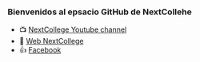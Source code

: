 ### Bienvenidos al epsacio GitHub de NextCollehe 

- 📺 [NextCollege Youtube channel](https://www.youtube.com/@NextCollege_Academy)
- 📝 [Web NextCollege](https://www.nextcollege.co)
- 👍 [Facebook](https://www.facebook.com/NextCollegeAcademy)

<!--
**NextCollege/NextCollege** is a ✨ _special_ ✨ repository because its `README.md` (this file) appears on your GitHub profile.

Here are some ideas to get you started:

- 🔭 I’m currently working on ...
- 🌱 I’m currently learning ...
- 👯 I’m looking to collaborate on ...
- 🤔 I’m looking for help with ...
- 💬 Ask me about ...
- 📫 How to reach me: ...
- 😄 Pronouns: ...
- ⚡ Fun fact: ...

# console.log('Hello World!! 👋')
Software engineer at Microsoft and **creator of Vida MRR**, a personal project dedicated to help other developers to increase their technical skills in web design, web development, problems solving, and more. My main programming languages/platforms are: Javascript, Typescript, Node.js, Azure, PHP and Kotlin.

You can follow me in the next sites/platforms where I constantly publish new content 😊
- 📺 [Vida MRR Youtube channel](https://www.youtube.com/channel/UCOD6LXgeBoeiUZTsPLdG-0g)
- 📝 [Vida MRR blog](https://www.vidamrr.com "Vida MRR Blog") but working in a new release [in beta](https://blog.vidamrr.com)
- 👍 [Facebook](https://www.facebook.com/vidamrr "Vida MRR Blog"), 🐦[Twitter](https://www.twitter.com/vidamrr "Twitter profile"), 📷[Instagram](https://www.instagram.com/vidamrr "Instagram account") and 🎵[Tiktok](https://www.tiktok.com/@vidamrr "Tiktok profile")
- 💼 My personal [Linkedin](https://www.vidamrr.com "Vida MRR Blog")

-->
